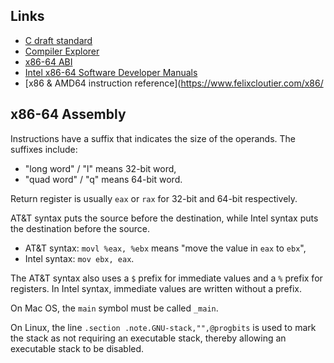 
## Links

 * [C draft standard](https://www.open-std.org/JTC1/SC22/WG14/www/docs/n2310.pdf)
 * [Compiler Explorer](https://godbolt.org/)
 * [x86-64 ABI](https://gitlab.com/x86-psABIs/x86-64-ABI)
 * [Intel x86-64 Software Developer Manuals](https://www.intel.com/content/www/us/en/developer/articles/technical/intel-sdm.html)
 * [x86 & AMD64 instruction reference](https://www.felixcloutier.com/x86/

## x86-64 Assembly

Instructions have a suffix that indicates the size of the operands. The suffixes include:

 * "long word" / "l" means 32-bit word,
 * "quad word" / "q" means 64-bit word.

Return register is usually `eax` or `rax` for 32-bit and 64-bit respectively.

AT&T syntax puts the source before the destination, while Intel syntax puts the destination before the source.

 * AT&T syntax: `movl %eax, %ebx` means "move the value in `eax` to `ebx`", 
 * Intel syntax: `mov ebx, eax`. 

The AT&T syntax also uses a `$` prefix for immediate values and a `%` prefix for registers.
In Intel syntax, immediate values are written without a prefix.

On Mac OS, the `main` symbol must be called `_main`.

On Linux, the line `.section .note.GNU-stack,"",@progbits` is used to mark the stack as not requiring an
executable stack, thereby allowing an executable stack to be disabled.



